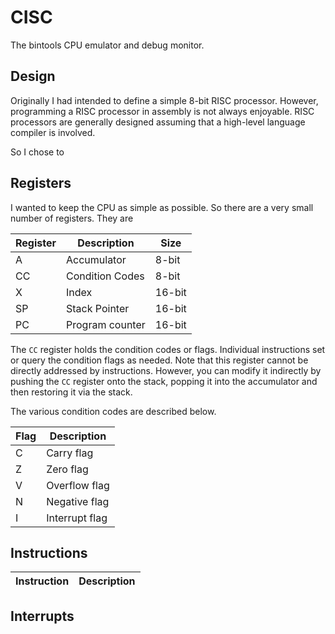 # CISC

The bintools CPU emulator and debug monitor.

## Design

Originally I had intended to define a simple 8-bit RISC processor. However,
programming a RISC processor in assembly is not always enjoyable. RISC 
processors are generally designed assuming that a high-level language compiler 
is involved.

So I chose to 

## Registers

I wanted to keep the CPU as simple as possible. So there are a very small 
number of registers. They are

Register | Description | Size
-------- | ----------- | ----
A | Accumulator | 8-bit
CC | Condition Codes | 8-bit
X | Index | 16-bit
SP | Stack Pointer | 16-bit
PC | Program counter | 16-bit

The `CC` register holds the condition codes or flags. Individual instructions
set or query the condition flags as needed. Note that this register 
cannot be directly addressed by instructions. However, you can modify it 
indirectly by pushing the `CC` register onto the stack, popping it into the
accumulator and then restoring it via the stack.

The various condition codes are described below.

Flag | Description
---- | -----------
C | Carry flag
Z | Zero flag
V | Overflow flag
N | Negative flag
I | Interrupt flag

## Instructions

Instruction | Description
----------- | -----------

## Interrupts
